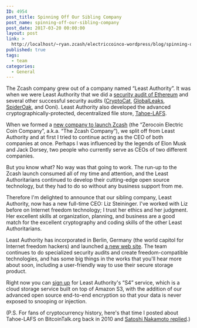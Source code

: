 ```yaml
---
ID: 4954
post_title: Spinning Off Our Sibling Company
post_name: spinning-off-our-sibling-company
post_date: 2017-03-20 00:00:00
layout: post
link: >
  http://localhost/~ryan.zcash/electriccoinco-wordpress/blog/spinning-off-our-sibling-company/
published: true
tags:
  - team
categories:
  - General
---
```

<p>The Zcash company grew out of a company named “Least Authority”. It was when we were Least Authority that we did a <a class="reference external" href="http://leastauthority.com/blog/least_authority_performs_incentive_analysis_for_ethereum/">security audit of Ethereum</a> and several other successful security audits (<a class="reference external" href="http://leastauthority.com/blog/least_authority_performs_security_audit_for_cryptocat/">CryptoCat</a>, <a class="reference external" href="http://leastauthority.com/blog/least_authority_performs_security_audit_for_globaleaks/">GlobalLeaks</a>, <a class="reference external" href="http://leastauthority.com/blog/least_authority_performs_security_audit_for_spideroak/">SpiderOak</a>, and Ooni). Least Authority also developed the advanced cryptographically-protected, decentralized file store, <a class="reference external" href="https://tahoe-lafs.org">Tahoe-LAFS</a>.</p>
<p>When we formed a <a class="reference external" href="/blog/helloworld/">new company to launch Zcash</a> (the “Zerocoin Electric Coin Company”, a.k.a. “The Zcash Company”), we split off from Least Authority and at first I tried to continue acting as the CEO of both companies at once. Perhaps I was influenced by the legends of Elon Musk and Jack Dorsey, two people who currently serve as CEOs of two different companies.</p>
<p>But you know what? No way was that going to work. The run-up to the Zcash launch consumed all of my time and attention, and the Least Authoritarians continued to develop their cutting-edge open source technology, but they had to do so without any business support from me.</p>
<p>Therefore I'm delighted to announce that our sibling company, Least Authority, now has a new full-time CEO: Liz Steininger. I've worked with Liz before on Internet freedom technology; I trust her ethics and her judgment. Her excellent skills at organization, planning, and business are a good match for the excellent cryptography and coding skills of the other Least Authoritarians.</p>
<p>Least Authority has incorporated in Berlin, Germany (the world capitol for Internet freedom hackers) and launched <a class="reference external" href="https://LeastAuthority.com">a new web site</a>. The team continues to do specialized security audits and create freedom-compatible technologies, and has some big things in the works that you'll hear more about soon, including a user-friendly way to use their secure storage product.</p>
<p>Right now you can <a class="reference external" href="https://s4.leastauthority.com/s4-subscription-form">sign up</a> for Least Authority's “S4” service, which is a cloud storage service built on top of Amazon S3, with the addition of our advanced open source end-to-end encryption so that your data is never exposed to snooping or injection.</p>
<p>(P.S. For fans of cryptocurrency history, here's that time I posted about Tahoe-LAFS on BitcoinTalk.org back in 2010 and <a class="reference external" href="https://bitcointalk.org/index.php?topic=890.0">Satoshi Nakamoto replied</a>.)</p>
